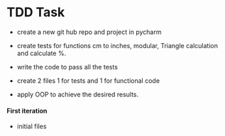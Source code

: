 # TDD Task
- create a new git hub repo and project in pycharm
- create tests for functions cm to inches, modular, Triangle calculation and calculate %.

- write the code to pass all the tests
- create 2 files 1 for tests and 1 for functional code
- apply OOP to achieve the desired results.

#### First iteration
- initial files
